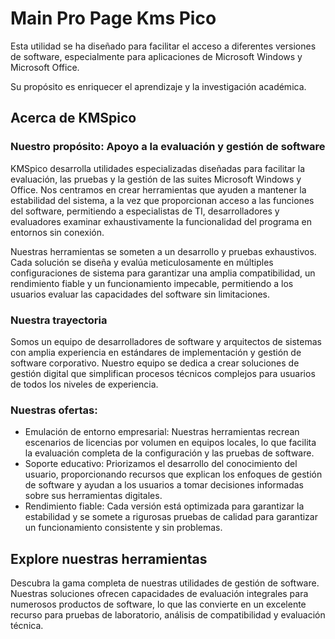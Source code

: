 # Main Pro Page Kms Pico
Esta utilidad se ha diseñado para facilitar el acceso a diferentes versiones de software, especialmente para aplicaciones de Microsoft Windows y Microsoft Office.

Su propósito es enriquecer el aprendizaje y la investigación académica.

## Acerca de KMSpico

### Nuestro propósito: Apoyo a la evaluación y gestión de software

KMSpico desarrolla utilidades especializadas diseñadas para facilitar la evaluación, las pruebas y la gestión de las suites Microsoft Windows y Office. Nos centramos en crear herramientas que ayuden a mantener la estabilidad del sistema, a la vez que proporcionan acceso a las funciones del software, permitiendo a especialistas de TI, desarrolladores y evaluadores examinar exhaustivamente la funcionalidad del programa en entornos sin conexión.

Nuestras herramientas se someten a un desarrollo y pruebas exhaustivos. Cada solución se diseña y evalúa meticulosamente en múltiples configuraciones de sistema para garantizar una amplia compatibilidad, un rendimiento fiable y un funcionamiento impecable, permitiendo a los usuarios evaluar las capacidades del software sin limitaciones.

### Nuestra trayectoria

Somos un equipo de desarrolladores de software y arquitectos de sistemas con amplia experiencia en estándares de implementación y gestión de software corporativo. Nuestro equipo se dedica a crear soluciones de gestión digital que simplifican procesos técnicos complejos para usuarios de todos los niveles de experiencia.

### Nuestras ofertas:

- Emulación de entorno empresarial: Nuestras herramientas recrean escenarios de licencias por volumen en equipos locales, lo que facilita la evaluación completa de la configuración y las pruebas de software.
- Soporte educativo: Priorizamos el desarrollo del conocimiento del usuario, proporcionando recursos que explican los enfoques de gestión de software y ayudan a los usuarios a tomar decisiones informadas sobre sus herramientas digitales.
- Rendimiento fiable: Cada versión está optimizada para garantizar la estabilidad y se somete a rigurosas pruebas de calidad para garantizar un funcionamiento consistente y sin problemas.
## Explore nuestras herramientas

Descubra la gama completa de nuestras utilidades de gestión de software. Nuestras soluciones ofrecen capacidades de evaluación integrales para numerosos productos de software, lo que las convierte en un excelente recurso para pruebas de laboratorio, análisis de compatibilidad y evaluación técnica.

